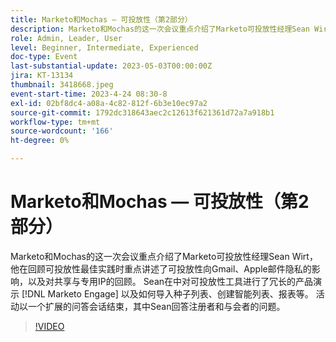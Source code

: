 ```yaml
---
title: Marketo和Mochas — 可投放性（第2部分）
description: Marketo和Mochas的这一次会议重点介绍了Marketo可投放性经理Sean Wirt，他在回顾可投放性最佳实践时重点讲述了可投放性向Gmail、Apple邮件隐私的影响，以及对共享与专用IP的回顾。 Sean在中对可投放性工具进行了冗长的产品演示 [!DNL Marketo Engage] 以及如何导入种子列表、创建智能列表、报表等。 活动以一个扩展的问答会话结束，其中Sean回答注册者和与会者的问题。
role: Admin, Leader, User
level: Beginner, Intermediate, Experienced
doc-type: Event
last-substantial-update: 2023-05-03T00:00:00Z
jira: KT-13134
thumbnail: 3418668.jpeg
event-start-time: 2023-4-24 08:30-8
exl-id: 02bf8dc4-a08a-4c82-812f-6b3e10ec97a2
source-git-commit: 1792dc318643aec2c12613f621361d72a7a918b1
workflow-type: tm+mt
source-wordcount: '166'
ht-degree: 0%

---
```


# Marketo和Mochas — 可投放性（第2部分）

Marketo和Mochas的这一次会议重点介绍了Marketo可投放性经理Sean Wirt，他在回顾可投放性最佳实践时重点讲述了可投放性向Gmail、Apple邮件隐私的影响，以及对共享与专用IP的回顾。 Sean在中对可投放性工具进行了冗长的产品演示 [!DNL Marketo Engage] 以及如何导入种子列表、创建智能列表、报表等。 活动以一个扩展的问答会话结束，其中Sean回答注册者和与会者的问题。

>[!VIDEO](https://video.tv.adobe.com/v/3418668/?learn=on)
